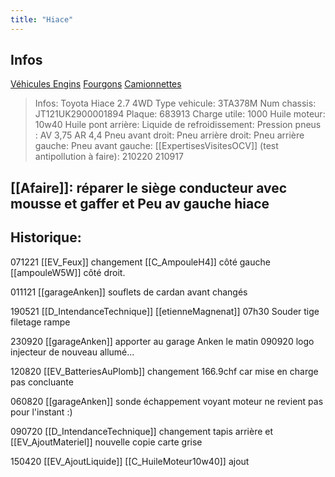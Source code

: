 ```yaml
---
title: "Hiace"
---
```


## Infos
[Véhicules Engins](notes/engins%20de%20transport/véhicules/L_VehiculesEngins.md) [Fourgons](notes/engins%20de%20transport/véhicules/C_Fourgons.md) [Camionnettes](notes/engins%20de%20transport/véhicules/C_Camionnettes.md)

> Infos: Toyota Hiace 2.7 4WD
Type vehicule: 3TA378M
Num chassis: JT121UK2900001894
Plaque: 683913
Charge utile: 1000
Huile moteur: 10w40
Huile pont arrière:
Liquide de refroidissement:
Pression pneus : AV 3,75 AR 4,4
Pneu avant droit: 
Pneu arrière droit: 
Pneu arrière gauche: 
Pneu avant gauche: 
[[ExpertisesVisitesOCV]] (test antipollution à faire): 210220 210917

## [[Afaire]]: réparer le siège conducteur avec mousse et gaffer et Peu av gauche hiace

## Historique:
071221 [[EV_Feux]] changement [[C_AmpouleH4]] côté gauche [[ampouleW5W]] côté droit.

011121 [[garageAnken]] souflets de cardan avant changés 

190521 [[D_IntendanceTechnique]] [[etienneMagnenat]] 07h30 Souder tige filetage rampe 

230920 [[garageAnken]] apporter au garage Anken le matin  090920  logo injecteur de nouveau allumé...

120820 [[EV_BatteriesAuPlomb]] changement 166.9chf car mise en charge pas concluante

060820 [[garageAnken]] sonde échappement voyant moteur ne revient pas pour l'instant :)

090720 [[D_IntendanceTechnique]] changement tapis arrière et [[EV_AjoutMateriel]] nouvelle copie carte grise

150420 [[EV_AjoutLiquide]] [[C_HuileMoteur10w40]] ajout